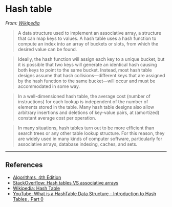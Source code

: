 # Hash table

*From: [Wikipedia](https://en.wikipedia.org/wiki/Hash_table)*

> A data structure used to implement an associative array, a structure that can map keys to values. A hash table uses a hash function to compute an index into an array of buckets or slots, from which the desired value can be found.

> Ideally, the hash function will assign each key to a unique bucket, but it is possible that two keys will generate an identical hash causing both keys to point to the same bucket. Instead, most hash table designs assume that hash collisions—different keys that are assigned by the hash function to the same bucket—will occur and must be accommodated in some way.

> In a well-dimensioned hash table, the average cost (number of instructions) for each lookup is independent of the number of elements stored in the table. Many hash table designs also allow arbitrary insertions and deletions of key-value pairs, at (amortized) constant average cost per operation.

> In many situations, hash tables turn out to be more efficient than search trees or any other table lookup structure. For this reason, they are widely used in many kinds of computer software, particularly for associative arrays, database indexing, caches, and sets.

---

## References

-   [Algorithms, 4th Edition](http://algs4.cs.princeton.edu/34hash)
-   [StackOverflow: Hash tables VS associative arrays](http://stackoverflow.com/questions/3134296/hash-tables-vs-associative-arrays)
-   [Wikipedia: Hash Table](https://en.wikipedia.org/wiki/Hash_table)
-   [YouTube: What is a HashTable Data Structure - Introduction to Hash Tables , Part 0](https://www.youtube.com/watch?v=MfhjkfocRR0)
